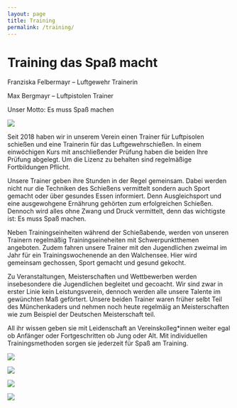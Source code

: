 ```yaml
---
layout: page
title: Training
permalink: /training/
---
```

# Training das Spaß macht

Franziska Felbermayr – Luftgewehr Trainerin

Max Bergmayr – Luftpistolen Trainer

Unser Motto: Es muss Spaß machen

![](/images/uploads/a848e29a-a43c-41d9-adb5-2d56db173d10.jpeg)

Seit 2018 haben wir in unserem Verein einen Trainer für Luftpisolen schießen und eine Trainerin für das Luftgewehrschießen. In einem einwöchigen Kurs mit anschließender Prüfung haben die beiden Ihre Prüfung abgelegt. Um die Lizenz zu behalten sind regelmäßige Fortbildungen Pflicht.

Unsere Trainer geben ihre Stunden in der Regel gemeinsam. Dabei werden nicht nur die Techniken des Schießens vermittelt sondern auch Sport gemacht oder über gesundes Essen informiert. Denn Ausgleichsport und eine ausgewohgene Ernährung gehörten zum erfolgreichen Schießen. Dennoch wird alles ohne Zwang und Druck vermittelt, denn das wichtigste ist: Es muss Spaß machen.

Neben Trainingseinheiten während der Schießabende, werden von unseren Trainern regelmäßig Trainingseineheiten mit Schwerpunktthemen angeboten. Zudem fahren unsere Trainer mit den Jugendlichen zweimal im Jahr für ein Trainingswochenende an den Walchensee. Hier wird gemeinsam gechossen, Sport gemacht und gesund gekocht.

Zu Veranstaltungen, Meisterschaften und Wettbewerben werden insebesondere die Jugendlichen begleitet und gecoacht. Wir sind zwar in erster Linie kein Leistungsverein, dennoch werden alle unsere Talente im gewünchten Maß geförtert. Unsere beiden Trainer waren früher selbt Teil des Münchenkaders und nehmen noch heute regelmäig an Meisterschaften wie zum Beispiel der Deutschen Meisterschaft teil.

All ihr wissen geben sie mit Leidenschaft an Vereinskolleg*innen weiter egal ob Anfänger oder Fortgeschritten ob Jung oder Alt. Mit individuellen Trainingsmethoden sorgen sie jederzeit für Spaß am Training.

![](/images/uploads/img_1999.jpeg)

![](/images/uploads/img_1992.jpeg)

![](/images/uploads/img_1960.jpeg)

![](/images/uploads/b7cb4ba5-9b96-48ed-a73d-225fc7d6ce02.jpeg)
